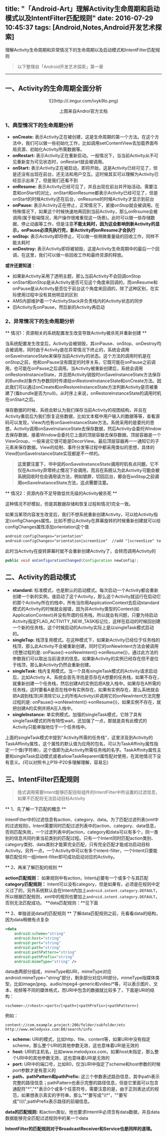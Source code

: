 title: "「Android-Art」理解Activity生命周期和启动模式以及IntentFilter匹配规则"
date: 2016-07-29 10:45:37
tags: [Android,Notes,Android开发艺术探索]
---

理解Activity生命周期和异常情况下的生命周期以及启动模式和IntentFilter匹配规则

<!--more-->

> 以下整理自「Android开发艺术探索」第一章

---

## 一、Activity的生命周期全面分析
<div align = center>
![](http://i.imgur.com/ivyk9lo.png)

上图来自Androi官方文档
</div>

### 1、典型情况下的生命周期分析
- **onCreate:** 表示Activity正在被创建，这是生命周期的第一个方法。在这个方法中，我们可以做一些初始化工作，比如调用setContentView去加载界面布局资源、初始化Activity所需数据等。
- **onRestart:** 表示Activity正在重新启动。一般情况下，当当前Activity从不可见重新变为可见状态时，onRestart就会被调用。
- **onStart:** 表示Activity正在被启动，即将开始，这是Activity已经可见了，但是还没有出现在前台，还无法和用户交互。这时候其实可以理解为Activity已经显示出来了，但是我们还看不到
- **onResume:** 表示Activity已经可见了，并且出现在前台并开始活动。需要注意和onStart的对比，onStart和onResume都表示Activity已经可见了，但是onStart的时候Activity还在后台，onResume的时候Activity才显示到前台
- **onPause:** 表示Activity正在停止，正常情况下，紧接onStop就会被调用。在特殊情况下，如果这个时候快速地再回到当前Activity，那么onRrsume会被调用(属于极端情况，用户操作很难重现这一场景)。此时可以做一些存储数据、停止动画等工作，但是注意**不能太耗时，因为这会影响到新Activity的显示，onPause必须先执行完，新Activity的onResume才会执行**
- **onStop:** 表示Activity即将停止，可以做一些稍微重量级的回收工作，同样不能太耗时
- **onDestroy:** 表示Activity即将被销毁，这是Activity生命周期中的最后一个回调，在这里，我们可以做一些回收工作和最终资源的释放。


**或许还要知道**：
- 如果新Activity采用了透明主题，那么当前Activity不会回调onStop
- onStart和onStop是从Activity是否可见这个角度来回调的，而onResume和onPause是从Activity是否位于前台这个角度来回调的，除了这种区别，在实际使用过程中没有其他明显的区别
- AMS内部维护着一个ActivityStack并负责栈内的Activity状态的同步
- 旧Activity先onPause，然后新的Activity再启动

### 2、异常情况下的生命周期分析

** 情况1：资源相关的系统配置发生改变导致Activity被杀死并重新创建 **

当系统配置发生改变后，Activity会被销毁，其onPause、onStop、onDestroy均会被调用，同时由于Activity是在异常情况下终止的，系统会调用onSaveInstanceState来保存当前Activity的状态。这个方法的调用时机是在onStop之前，他和onPause没有既定的时序关系，它既可能在onPause之前调用，也可能在onPause之后调用。当Activity被重新创建后，系统会调用onRestoreInstanceState，并且把Activity销毁时onSaveInstanceState方法保存的Bundle对象作为参数同时传递给onRestoreInstanceState和onCreate方法。因此我们可以通过onCreate和onRestoreInstanceState方法判断Activity是否被重建了(看bundle是否为null)，从时序上来说，onRestoreInstanceState的调用时机在onStart之后。

保存数据的时候，系统会默认为我们保存当前Activity的视图结构，并且在Activity重启后为我们恢复这些数据，比如文本框中用户输入的数据等等，查看源码可以发现，View内也有onSaveInstanceState方法。系统采用的是委托的思想，Activity调用onSaveInstanceState去保存数据，然后Activity会委托Window去保存数据，接着Window会委托它上面的顶层容器去保存数据。顶层容器是一个ViewGroup，一般来说它很可能是DecorView。最后顶层容器再一一通知它的子元素来保存数据。View的绘制、事件分发等过程中都采用类似的思想，具体的View的onSaveInstanceState实现都是不一样的。

> **这里要注意下，书中说的onSaveInstanceState调用时机有点问题，它不仅在Activity异常终止情况下会调用，而且在系统认为此Activity可能会被系统回收时也会调用该方法，例如锁屏，切回后台，都会在onStop之前调用onSaveInstanceState方法，这点需要注意。**

** 情况2：资源内存不足导致低优先级的Activity被杀死 **

这种情况不好模拟，但是其数据存储和恢复过程和情况1完全一致。

如果当某项内容发生改变后，我们不想系统重新创建Activity，可以给Activity指定configChanges属性。比如不想让Activity在屏幕旋转的时候重新创建就可以给configChanges属性添加orientation这个值
``` xml
android:configChanges="orientation"
android:configChanges="orientation|screenSize"  //add "|screenSize" to configChanges when targeting API level 13+
```
此时当Activity在旋转屏幕时就不会重新创建Activity了，会转而调用Activity的
``` java
public void onConfigurationChanged(Configuration newConfig);
```


## 二、Activity的启动模式

- **standard:** 标准模式，也是默认的启动模式。每次启动一个Activity都会重新创建一个新的实例。谁启动了这个Activity，那么这个Activity就运行在启动它的那个Activity所在的栈中，所有当你用ApplicationContext去启动standard模式的Activity的时候就会报错，因为非Activity类型的Context(如ApplicationContext)并没有所谓的任务栈，所以就会有问题，只要为待启动Activity指定FLAG_ACTIVITY_NEW_TASK标记位，这样在启动的时候回创建一个新的任务栈，这个时候启动的Activity实际上是以singleTask模式启动的。
- **singleTop:** 栈顶复用模式。在这种模式下，如果新Activity已经位于任务栈的栈顶，那么此Activity不会被重新创建，同时它的onNewIntent方法会被调用(完整过程的是: onPause()->onNewIntent()->onResume())，通过此方法的参数我们可以取出当前请求的信息。如果新Activity的实例已经存在但不是位于栈顶，那么新Activity仍然会重新创建。
- **singleTask:** 栈内复用模式。当一个具有singleTask模式的Activity请求启动后，比如Activity A，系统会首先寻找是否存在A想要的任务栈，如果不存在，就重新创建一个任务栈，然后创建A的实例后把A放入栈中。如果存在A所需的任务栈，这时要看A是否在栈中有实例存在，如果有实例存在，那么系统就会把A调到栈顶(并清除它以上的所有Activity)并调用它的onNewIntent方法完整过程的是: onPause()->onNewIntent()->onResume())，如果实例不存在，就把创建A的实例并把A压入栈中。
- **singleInstance:** 单实例模式。加强的singleTask模式，它除了具有singleTask模式的所有特性wait，还加强了一点，那就是具有此模式的Activity只能单独地位于一个任务栈中。

上面的singleTask模式中提到"Activity所需的任务栈"，这里涉及到Activity的TaskAffinity属性，这个属性的默认值为应用的包名，可以为TaskAffinity属性指定一个值(字符串)，这个值即为此Activity所需任务栈的名字。TaskAffinity属性主要和singleTask启动模式或者allowTaskReparent属性配对使用，在其他情况下没有意义。(可以对照书上P19-P20多理解理解，容易忘)

## 三、IntentFilter匹配规则

> 隐式调用需要Intent能够匹配目标组件的IntentFilter中所设置的过滤信息，如果不匹配将无法启动目标Activity

** 1、先了解一下匹配的概念 **

IntentFilter中的过滤信息有action、category、data。为了匹配过滤列表(xml中的过滤规则)，Intent需要同时匹配过滤列表中的action、category、data信息，否则匹配失败，一个过滤列表中的action，category和data可以有多个，同一类别的信息共同约束当前类别的匹配过程。只有一个Intent同时匹配action类别、category类别、data类别才能算完全匹配，只有完全匹配才能成功启动目标Activity。另外一点，一个Activity中可以有多个intent-filter，一个Intent只要能够匹配任何一组intent-filter即可成功启动对应的Activity。

** 2、再来了解匹配的规则 **

**action匹配规则：** 如果规则中有action，Intent必要有一个或多个与其匹配
**category匹配规则：** Intent可以没有category，但是如果有，必须是在规则中定义过了的，另外系统默认会在Intent内加上`android.intent.category.DEFAULT`，所以根据匹配规则，xml中的规则也要加上`android.intent.category.DEFAULT`，否则无法匹配成功。
**data匹配规则：**见下面

** 2、单独说说data的匹配规则 **
了解data匹配规则之前，先看看data的结构，因为data稍微有点复杂
``` xml
<data
	android:scheme="string"
	android:host="string"
	android:port="string"
	android:path="string"
	android:pathPattern="string"
	android:pathPrefix="string"
	android:mimeType="string" />
```

data由两部分组成，mimeType和URI，mimeType对应android:mimeType="string"部分，剩余部分对应URI部分。mimeType指媒体类型，比如image/jpeg、audio/mpeg4-generic和video/*等，可以表示图片、文本、视频等不同的媒体格式，而URI中包含的数据就比较多了，下面是URI的结构：
```
<scheme>://<host>:<port>/[<path>|<pathPrefix>|<pathPattern>]
```
例如：
```
content://com.example.project:200/folder/subfolder/etc
http://www.melodyxxx.com:80/search/info
```

- **scheme:** URI的模式，比如http、file、content等，如果URI中没有指定scheme，那么整个URI的其他参数无效，这也意味着URI是无效的
- **host:** URI的主机名，比如www.melodyxxx.com，如果host未指定，那么整个URI中的其他参数无效，这也意味着URI是无效的
- **port:** URI中的端口号，比如80，仅当URI中指定了scheme和host参数的时候port参数才是有意义的
- **path、pathPattern和pathPrefix:** 这三个参数表述路劲信息，其中path表示完整的路径信息；pathPattern也表示完整的路径信息，但是它里面可以包含通配符"\*","\*"表示0个或多个任意符号，需要注意的是，由于正则表达式的规范，如果想表示真实的字符串，那么"\*"要写成"\\\\*"，"\"要写成"\\\\\\\\";pathPrefix表示路径的前缀信息。

**data的匹配规则:** 和action类似，他也要求Intent中必须含有data数据，并且data数据能够完全匹配过滤规则中的某一个data

**IntentFilter的匹配规则对于BroadcastReceiver和Service也是同样的道理。**